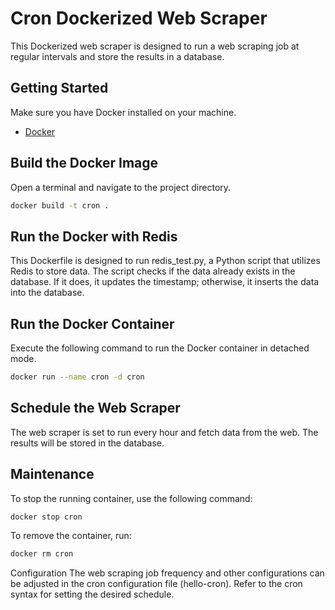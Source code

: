 # Cron Dockerized Web Scraper

This Dockerized web scraper is designed to run a web scraping job at regular intervals and store the results in a database.

## Getting Started

Make sure you have Docker installed on your machine.

- [Docker](https://docs.docker.com/get-docker/)

## Build the Docker Image

Open a terminal and navigate to the project directory.

```bash
docker build -t cron .
```
## Run the Docker with Redis
This Dockerfile is designed to run redis_test.py, a Python script that utilizes Redis to store data. The script checks if the data already exists in the database. If it does, it updates the timestamp; otherwise, it inserts the data into the database. 

## Run the Docker Container

Execute the following command to run the Docker container in detached mode.
```bash
docker run --name cron -d cron
```
## Schedule the Web Scraper
The web scraper is set to run every hour and fetch data from the web. The results will be stored in the database.

## Maintenance
To stop the running container, use the following command:

```bash
docker stop cron
```

To remove the container, run:

```bash
docker rm cron
```

Configuration
The web scraping job frequency and other configurations can be adjusted in the cron configuration file (hello-cron). Refer to the cron syntax for setting the desired schedule.
